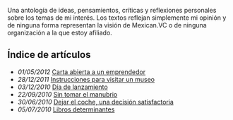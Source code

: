 Una antología de ideas, pensamientos, críticas y reflexiones personales sobre los temas de mi interés. Los textos reflejan simplemente mi opinión y de ninguna forma representan la visión de Mexican.VC o de ninguna organización a la que estoy afiliado.

## Índice de artículos
- *01/05/2012* [Carta abierta a un emprendedor](/observaciones/carta-abierta-a-un-emprendedor)
- *28/12/2011* [Instrucciones para visitar un museo](/observaciones/instrucciones-para-visitar-un-museo) 
- *03/12/2010* [Día de lanzamiento](/observaciones/dia-de-lanzamiento)
- *22/09/2010* [Sin tomar el manubrio](/observaciones/sin-tomar-el-manubrio)
- *30/06/2010* [Dejar el coche, una decisión satisfactoria](/observaciones/dejar-el-coche-una-decision-satisfactoria)
- *05/07/2010* [Libros determinantes](/observaciones/libros-determinantes)